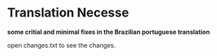 # Translation Necesse
**some critial and minimal fixes in the Brazilian portuguese translation**

 open changes.txt to see the changes.
